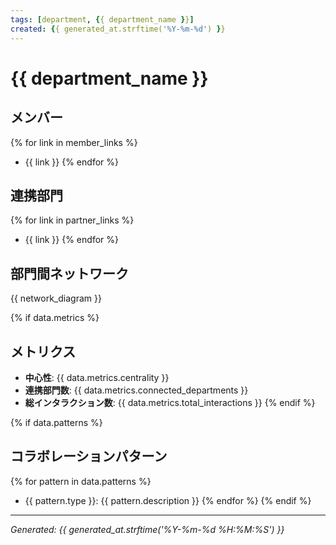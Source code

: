 ```yaml
---
tags: [department, {{ department_name }}]
created: {{ generated_at.strftime('%Y-%m-%d') }}
---
```


# {{ department_name }}

## メンバー

{% for link in member_links %}
- {{ link }}
{% endfor %}

## 連携部門

{% for link in partner_links %}
- {{ link }}
{% endfor %}

## 部門間ネットワーク

{{ network_diagram }}

{% if data.metrics %}
## メトリクス

- **中心性**: {{ data.metrics.centrality }}
- **連携部門数**: {{ data.metrics.connected_departments }}
- **総インタラクション数**: {{ data.metrics.total_interactions }}
{% endif %}

{% if data.patterns %}
## コラボレーションパターン

{% for pattern in data.patterns %}
- {{ pattern.type }}: {{ pattern.description }}
{% endfor %}
{% endif %}

---
*Generated: {{ generated_at.strftime('%Y-%m-%d %H:%M:%S') }}*
